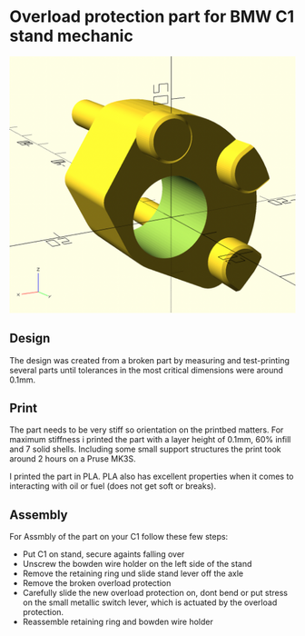 # Overload protection part for BMW C1 stand mechanic

![overload_protection](overload_protection.png)

## Design

The design was created from a broken part by measuring and test-printing several parts until tolerances in the most critical dimensions were around 0.1mm.

## Print

The part needs to be very stiff so orientation on the printbed matters. For maximum stiffness i printed the part with a layer height of 0.1mm, 60% infill and 7 solid shells. Including some small support structures the print took around 2 hours on a Pruse MK3S.

I printed the part in PLA. PLA also has excellent properties when it comes to interacting with oil or fuel (does not get soft or breaks). 

## Assembly

For Assmbly of the part on your C1 follow these few steps:

* Put C1 on stand, secure againts falling over
* Unscrew the bowden wire holder on the left side of the stand
* Remove the retaining ring und slide stand lever off the axle
* Remove the broken overload protection
* Carefully slide the new overload protection on, dont bend or put stress on the small metallic switch lever, which is actuated by the overload protection.
* Reassemble retaining ring and bowden wire holder

